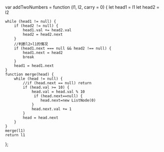 var addTwoNumbers = function (l1, l2, carry = 0) {
    let head1 = l1
    let head2 = l2

    while (head1 != null) {
        if (head2 != null) {
            head1.val += head2.val
            head2 = head2.next
        }
        //判断l2>l1的情况
        if (head1.next === null && head2 !== null) {
            head1.next = head2
            break
        }
        head1 = head1.next
    }
    function merge(head) {
        while (head != null) {
            //if (head.next == null) return
            if (head.val >= 10) {
                head.val = head.val % 10
                 if (head.next==null) {
                    head.next=new ListNode(0)
                }
                head.next.val += 1
            }
            head = head.next
        }
    }
    merge(l1)
    return l1
};
